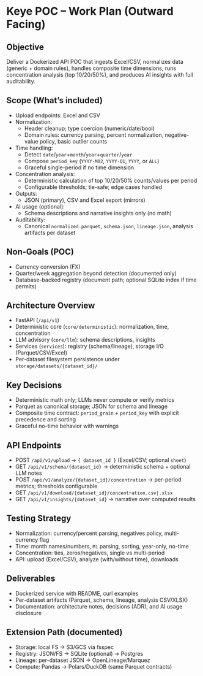# Keye POC – Work Plan (Outward Facing)

## Objective
Deliver a Dockerized API POC that ingests Excel/CSV, normalizes data (generic + domain rules), handles composite time dimensions, runs concentration analysis (top 10/20/50%), and produces AI insights with full auditability.

## Scope (What’s included)
- Upload endpoints: Excel and CSV
- Normalization:
  - Header cleanup; type coercion (numeric/date/bool)
  - Domain rules: currency parsing, percent normalization, negative-value policy, basic outlier counts
- Time handling:
  - Detect `date`/`year`+`month`/`year`+`quarter`/`year`
  - Compose `period_key` (`YYYY-M02`, `YYYY-Q1`, `YYYY`, or `ALL`)
  - Graceful single-period if no time dimension
- Concentration analysis:
  - Deterministic calculation of top 10/20/50% counts/values per period
  - Configurable thresholds; tie-safe; edge cases handled
- Outputs:
  - JSON (primary), CSV and Excel export (mirrors)
- AI usage (optional):
  - Schema descriptions and narrative insights only (no math)
- Auditability:
  - Canonical `normalized.parquet`, `schema.json`, `lineage.json`, analysis artifacts per dataset

## Non-Goals (POC)
- Currency conversion (FX)
- Quarter/week aggregation beyond detection (documented only)
- Database-backed registry (document path; optional SQLite index if time permits)

## Architecture Overview
- FastAPI (`/api/v1`)
- Deterministic core (`core/deterministic`): normalization, time, concentration
- LLM advisory (`core/llm`): schema descriptions, insights
- Services (`services`): registry (schema/lineage), storage I/O (Parquet/CSV/Excel)
- Per-dataset filesystem persistence under `storage/datasets/{dataset_id}/`

## Key Decisions
- Deterministic math only; LLMs never compute or verify metrics
- Parquet as canonical storage; JSON for schema and lineage
- Composite time contract: `period_grain` + `period_key` with explicit precedence and sorting
- Graceful no-time behavior with warnings

## API Endpoints
- POST `/api/v1/upload` → `{ dataset_id }` (Excel/CSV; optional `sheet`)
- GET `/api/v1/schema/{dataset_id}` → deterministic schema + optional LLM notes
- POST `/api/v1/analyze/{dataset_id}/concentration` → per-period metrics; thresholds configurable
- GET `/api/v1/download/{dataset_id}/concentration.csv|.xlsx`
- GET `/api/v1/insights/{dataset_id}` → narrative over computed results

## Testing Strategy
- Normalization: currency/percent parsing, negatives policy, multi-currency flag
- Time: month names/numbers, `M1` parsing, sorting, year-only, no-time
- Concentration: ties, zeros/negatives, single vs multi-period
- API: upload (Excel/CSV), analyze (with/without time), downloads

## Deliverables
- Dockerized service with README, curl examples
- Per-dataset artifacts (Parquet, schema, lineage, analysis CSV/XLSX)
- Documentation: architecture notes, decisions (ADR), and AI usage disclosure

## Extension Path (documented)
- Storage: local FS → S3/GCS via fsspec
- Registry: JSON/FS → SQLite (optional) → Postgres
- Lineage: per-dataset JSON → OpenLineage/Marquez
- Compute: Pandas → Polars/DuckDB (same Parquet contracts)
